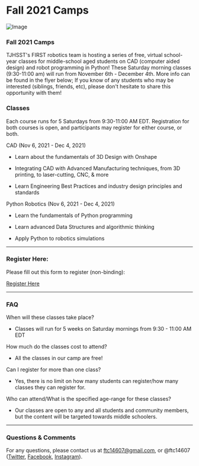 # Fall 2021 Camps

![Image](/images/illustrations/fall2021flyer.png)

### Fall 2021 Camps

TJHSST's FIRST robotics team is hosting a series of free, virtual school-year classes for middle-school aged students on CAD (computer aided design) and robot programming in Python! These Saturday morning classes (9:30-11:00 am) will run from November 6th - December 4th. More info can be found in the flyer below; If you know of any students who may be interested (siblings, friends, etc), please don't hesitate to share this opportunity with them!

### Classes

Each course runs for 5 Saturdays from 9:30-11:00 AM EDT. Registration for both courses is open, and participants may register for either course, or both.

CAD (Nov 6, 2021 - Dec 4, 2021)

- Learn about the fundamentals of 3D Design with Onshape

- Integrating CAD with Advanced Manufacturing techniques, from 3D printing, to laser-cutting, CNC, & more

- Learn Engineering Best Practices and industry design principles and standards

Python Robotics (Nov 6, 2021 - Dec 4, 2021)

- Learn the fundamentals of Python programming

- Learn advanced Data Structures and algorithmic thinking

- Apply Python to robotics simulations

---

### Register Here:

Please fill out this form to register (non-binding):

[Register Here](https://forms.gle/9tTmZ41hU8N51DgE6)

---

### FAQ

When will these classes take place?

- Classes will run for 5 weeks on Saturday mornings from 9:30 - 11:00 AM EDT

How much do the classes cost to attend?

- All the classes in our camp are free!

Can I register for more than one class?

- Yes, there is no limit on how many students can register/how many classes they can register for.

Who can attend/What is the specified age-range for these classes?

- Our classes are open to any and all students and community members, but the content will be targeted towards middle schoolers.

---

### Questions & Comments

For any questions, please contact us at ftc14607@gmail.com, or @ftc14607 ([Twitter](https://twitter.com/ftc14607), [Facebook](https://facebook.com/ftc14607), [Instagram](https://instagram.com/ftc14607)).
